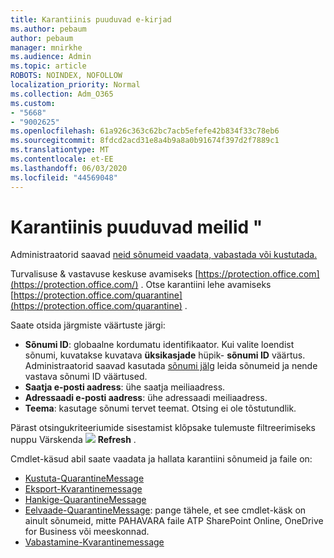 ```yaml
---
title: Karantiinis puuduvad e-kirjad
ms.author: pebaum
author: pebaum
manager: mnirkhe
ms.audience: Admin
ms.topic: article
ROBOTS: NOINDEX, NOFOLLOW
localization_priority: Normal
ms.collection: Adm_O365
ms.custom:
- "5668"
- "9002625"
ms.openlocfilehash: 61a926c363c62bc7acb5efefe42b834f33c78eb6
ms.sourcegitcommit: 8fdcd2acd31e8a4b9a8a0b91674f397d2f7889c1
ms.translationtype: MT
ms.contentlocale: et-EE
ms.lasthandoff: 06/03/2020
ms.locfileid: "44569048"
---
```

# <a name="missing-emails-in-quarantine"></a>Karantiinis puuduvad meilid "

Administraatorid saavad [neid sõnumeid vaadata, vabastada või kustutada.](https://docs.microsoft.com/microsoft-365/security/office-365-security/manage-quarantined-messages-and-files?view=o365-worldwide)

Turvalisuse & vastavuse keskuse avamiseks [https://protection.office.com](https://protection.office.com/) . Otse karantiini lehe avamiseks [https://protection.office.com/quarantine](https://protection.office.com/quarantine) .  

Saate otsida järgmiste väärtuste järgi:  

- **Sõnumi ID**: globaalne kordumatu identifikaator. Kui valite loendist sõnumi, kuvatakse kuvatava **üksikasjade** hüpik- **sõnumi ID** väärtus. Administraatorid saavad kasutada [sõnumi jälg](https://docs.microsoft.com/microsoft-365/security/office-365-security/message-trace-scc?view=o365-worldwide) leida sõnumeid ja nende vastava sõnumi ID väärtused.
- **Saatja e-posti aadress**: ühe saatja meiliaadress.
- **Adressaadi e-posti aadress**: ühe adressaadi meiliaadress.
- **Teema**: kasutage sõnumi tervet teemat. Otsing ei ole tõstutundlik.

Pärast otsingukriteeriumide sisestamist klõpsake tulemuste filtreerimiseks nuppu Värskenda ![ ](https://docs.microsoft.com/microsoft-365/media/scc-quarantine-refresh.png?view=o365-worldwide) **Refresh** .  

Cmdlet-käsud abil saate vaadata ja hallata karantiini sõnumeid ja faile on:
- [Kustuta-QuarantineMessage](https://docs.microsoft.com/powershell/module/exchange/delete-quarantinemessage)
- [Eksport-Kvarantinemessage](https://docs.microsoft.com/powershell/module/exchange/export-quarantinemessage)
- [Hankige-QuarantineMessage](https://docs.microsoft.com/powershell/module/exchange/get-quarantinemessage)
- [Eelvaade-QuarantineMessage](https://docs.microsoft.com/powershell/module/exchange/preview-quarantinemessage): pange tähele, et see cmdlet-käsk on ainult sõnumeid, mitte PAHAVARA faile ATP SharePoint Online, OneDrive for Business või meeskonnad.
- [Vabastamine-Kvarantinemessage](https://docs.microsoft.com/powershell/module/exchange/release-quarantinemessage)